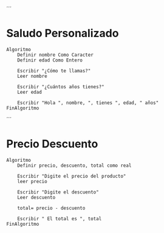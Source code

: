 ´´´
# Saludo Personalizado

    Algoritmo 
        Definir nombre Como Caracter
        Definir edad Como Entero

        Escribir "¿Cómo te llamas?"
        Leer nombre

        Escribir "¿Cuántos años tienes?"
        Leer edad

        Escribir "Hola ", nombre, ", tienes ", edad, " años"
    FinAlgoritmo
´´´
# Precio Descuento
    Algoritmo 
        Definir precio, descuento, total como real

        Escribir "Digite el precio del producto"
        leer precio

        Escribir "Digite el descuento"
        Leer descuento
        
        total= precio - descuento

        Escribir " El total es ", total
    FinAlgoritmo
